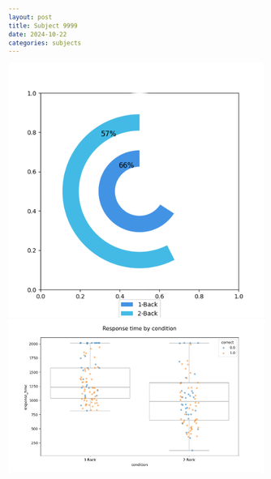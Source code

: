 ```yaml
---
layout: post
title: Subject 9999
date: 2024-10-22
categories: subjects
---
```


![](data/9999/run-11/9999_accuracy_by_condition.png)
![](data/9999/run-11/9999_response_time_by_condition.png)
